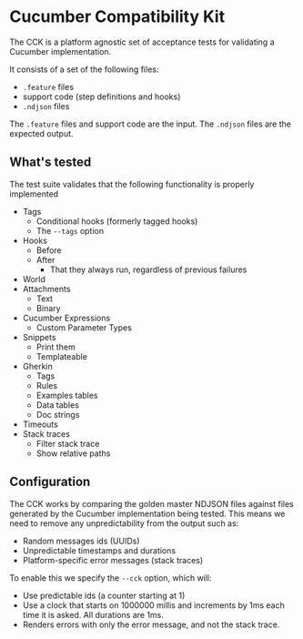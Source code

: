 # Cucumber Compatibility Kit

The CCK is a platform agnostic set of acceptance tests for validating a Cucumber 
implementation.

It consists of a set of the following files:

* `.feature` files
* support code (step definitions and hooks)
* `.ndjson` files

The `.feature` files and support code are the input. The `.ndjson` files
are the expected output.

## What's tested

The test suite validates that the following functionality is properly implemented

* Tags
  * Conditional hooks (formerly tagged hooks)
  * The `--tags` option
* Hooks
  * Before
  * After
    * That they always run, regardless of previous failures
* World
* Attachments
  * Text
  * Binary
* Cucumber Expressions
  * Custom Parameter Types
* Snippets
  * Print them
  * Templateable
* Gherkin
  * Tags
  * Rules
  * Examples tables
  * Data tables
  * Doc strings
* Timeouts
* Stack traces
  * Filter stack trace
  * Show relative paths

## Configuration

The CCK works by comparing the golden master NDJSON files against files generated
by the Cucumber implementation being tested. This means we need to remove any
unpredictability from the output such as:

* Random messages ids (UUIDs)
* Unpredictable timestamps and durations
* Platform-specific error messages (stack traces)

To enable this we specify the `--cck` option, which will:
* Use predictable ids (a counter starting at 1)
* Use a clock that starts on 1000000 millis and increments by 1ms each time it is asked.
  All durations are 1ms.
* Renders errors with only the error message, and not the stack trace.
  